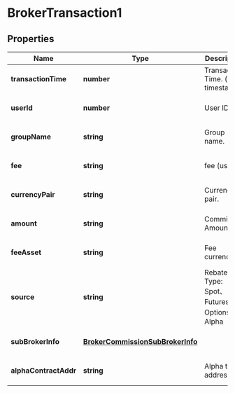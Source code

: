 # BrokerTransaction1

## Properties

Name | Type | Description | Notes
------------ | ------------- | ------------- | -------------
**transactionTime** | **number** | Transaction Time. (unix timestamp). | [optional] [default to undefined]
**userId** | **number** | User ID. | [optional] [default to undefined]
**groupName** | **string** | Group name. | [optional] [default to undefined]
**fee** | **string** | fee (usdt). | [optional] [default to undefined]
**currencyPair** | **string** | Currency pair. | [optional] [default to undefined]
**amount** | **string** | Commission Amount. | [optional] [default to undefined]
**feeAsset** | **string** | Fee currency. | [optional] [default to undefined]
**source** | **string** | Rebate Type: Spot、Futures、Options.、Alpha | [optional] [default to undefined]
**subBrokerInfo** | [**BrokerCommissionSubBrokerInfo**](BrokerCommissionSubBrokerInfo.md) |  | [optional] [default to undefined]
**alphaContractAddr** | **string** | Alpha token address | [optional] [default to undefined]

